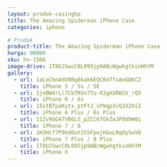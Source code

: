 ```yaml
---
layout: produk-casinghp
title: The Amazing Spiderman iPhone Case
categories: iphone

# Produk
product-title: The Amazing Spiderman iPhone Case
harga: 90000
sku: hn-1566
image-drive: 1T8UJSwcC0L095jp9ABcWgwhgtkinHhYM
gallery:
  - url: 1aCoCbnAdV0Bg8kak6EQC64ffsAeGDKCZ
    title: iPhone 5 / 5s / SE
  - url: 1jeBW4rLl7CbTRVn7Tu-K2gkXRW2V_rQO
    title: iPhone 6 / 6s
  - url: 15stBTpaKytx_ptFtJ_nPmqp3cQ1X2OiZ
    title: iPhone 6 Plus / 6s Plus
  - url: 11Zv9GG47VBGLS_pZCC6fGkZaJP0U9W0i
    title: iPhone 7 / 8
  - url: 1H3Hcf7P9kdOutIS5FpwjHGoLRqOySwV8
    title: iPhone 7 Plus / 8 Plus
  - url: 1T8UJSwcC0L095jp9ABcWgwhgtkinHhYM
    title: iPhone X
---
```

